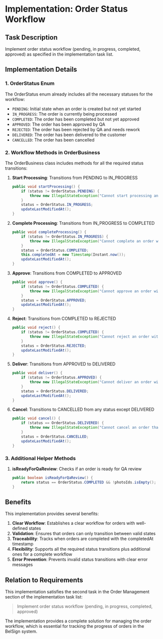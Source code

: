 # Implementation: Order Status Workflow

## Task Description
Implement order status workflow (pending, in progress, completed, approved) as specified in the implementation task list.

## Implementation Details

### 1. OrderStatus Enum
The OrderStatus enum already includes all the necessary statuses for the workflow:
- `PENDING`: Initial state when an order is created but not yet started
- `IN_PROGRESS`: The order is currently being processed
- `COMPLETED`: The order has been completed but not yet approved
- `APPROVED`: The order has been approved by QA
- `REJECTED`: The order has been rejected by QA and needs rework
- `DELIVERED`: The order has been delivered to the customer
- `CANCELLED`: The order has been cancelled

### 2. Workflow Methods in OrderBusiness
The OrderBusiness class includes methods for all the required status transitions:

1. **Start Processing**: Transitions from PENDING to IN_PROGRESS
   ```java
   public void startProcessing() {
       if (status != OrderStatus.PENDING) {
           throw new IllegalStateException("Cannot start processing an order with status: " + status);
       }
       status = OrderStatus.IN_PROGRESS;
       updateLastModifiedAt();
   }
   ```

2. **Complete Processing**: Transitions from IN_PROGRESS to COMPLETED
   ```java
   public void completeProcessing() {
       if (status != OrderStatus.IN_PROGRESS) {
           throw new IllegalStateException("Cannot complete an order with status: " + status);
       }
       status = OrderStatus.COMPLETED;
       this.completedAt = new Timestamp(Instant.now());
       updateLastModifiedAt();
   }
   ```

3. **Approve**: Transitions from COMPLETED to APPROVED
   ```java
   public void approve() {
       if (status != OrderStatus.COMPLETED) {
           throw new IllegalStateException("Cannot approve an order with status: " + status);
       }
       status = OrderStatus.APPROVED;
       updateLastModifiedAt();
   }
   ```

4. **Reject**: Transitions from COMPLETED to REJECTED
   ```java
   public void reject() {
       if (status != OrderStatus.COMPLETED) {
           throw new IllegalStateException("Cannot reject an order with status: " + status);
       }
       status = OrderStatus.REJECTED;
       updateLastModifiedAt();
   }
   ```

5. **Deliver**: Transitions from APPROVED to DELIVERED
   ```java
   public void deliver() {
       if (status != OrderStatus.APPROVED) {
           throw new IllegalStateException("Cannot deliver an order with status: " + status);
       }
       status = OrderStatus.DELIVERED;
       updateLastModifiedAt();
   }
   ```

6. **Cancel**: Transitions to CANCELLED from any status except DELIVERED
   ```java
   public void cancel() {
       if (status == OrderStatus.DELIVERED) {
           throw new IllegalStateException("Cannot cancel an order that has already been delivered");
       }
       status = OrderStatus.CANCELLED;
       updateLastModifiedAt();
   }
   ```

### 3. Additional Helper Methods

1. **isReadyForQaReview**: Checks if an order is ready for QA review
   ```java
   public boolean isReadyForQaReview() {
       return status == OrderStatus.COMPLETED && !photoIds.isEmpty();
   }
   ```

## Benefits
This implementation provides several benefits:
1. **Clear Workflow**: Establishes a clear workflow for orders with well-defined states
2. **Validation**: Ensures that orders can only transition between valid states
3. **Traceability**: Tracks when orders are completed with the completedAt timestamp
4. **Flexibility**: Supports all the required status transitions plus additional ones for a complete workflow
5. **Error Prevention**: Prevents invalid status transitions with clear error messages

## Relation to Requirements
This implementation satisfies the second task in the Order Management section of the implementation task list:
> Implement order status workflow (pending, in progress, completed, approved)

The implementation provides a complete solution for managing the order workflow, which is essential for tracking the progress of orders in the BelSign system.